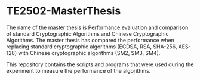 # TE2502-MasterThesis

The name of the master thesis is Performance evaluation and comparison of standard Cryptographic Algorithms and Chinese Cryptographic Algorithms.
The master thesis has compared the performance when replacing standard cryptographic algorithms (ECDSA, RSA, SHA-256, AES-128) with Chinese cryptographic algorithms (SM2, SM3, SM4). 

This repository contains the scripts and programs that were used during the experiment to measure the performance of the algorithms.

